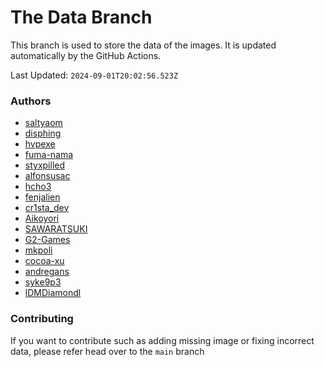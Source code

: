 # The Data Branch
This branch is used to store the data of the images. It is updated automatically by the GitHub Actions.
    
Last Updated: `2024-09-01T20:02:56.523Z`

### Authors
- [saltyaom](undefined)
- [disphing](https://drive.google.com/drive/folders/1Hy1_pAWx95QTv1nZFKUl96GImq4iKdf8)
- [hvpexe](https://github.com/hvpexe/ProgrammingVTuberLogos-VisualStudio/)
- [fuma-nama](undefined)
- [styxpilled](undefined)
- [alfonsusac](https://github.com/alfonsusac/kawaii-logos-data)
- [hcho3](https://github.com/hcho3/XGBoostVTuberLogo)
- [fenjalien](undefined)
- [cr1sta_dev](https://github.com/Crysta1221/tech_logos)
- [Aikoyori](https://github.com/Aikoyori/ProgrammingVTuberLogos)
- [SAWARATSUKI](https://github.com/SAWARATSUKI/KawaiiLogos)
- [G2-Games](https://github.com/G2-Games/fun-logos)
- [mkpoli](https://github.com/mkpoli/VTuber-Styled-Logos)
- [cocoa-xu](https://github.com/cocoa-xu/ProgrammingVTuberLogos-BEAM)
- [andregans](https://github.com/andregans/code_logotype)
- [syke9p3](https://github.com/syke9p3/Syke-VTuber-Icons)
- [lDMDiamondl](https://github.com/lDMDiamondl/ProgrammingVTuberLogosKR)

### Contributing

If you want to contribute such as adding missing image or fixing incorrect data, please refer head over to the `main` branch